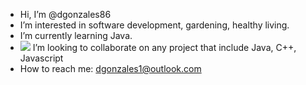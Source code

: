 - Hi, I’m @dgonzales86
- I’m interested in software development, gardening, healthy living.
- I’m currently learning Java.
- ![](U+1F91D) I’m looking to collaborate on any project that include Java, C++, Javascript
- How to reach me: dgonzales1@outlook.com

<!---
dgonzales86/dgonzales86 is a ✨ special ✨ repository because its `README.md` (this file) appears on your GitHub profile.
You can click the Preview link to take a look at your changes.
--->
